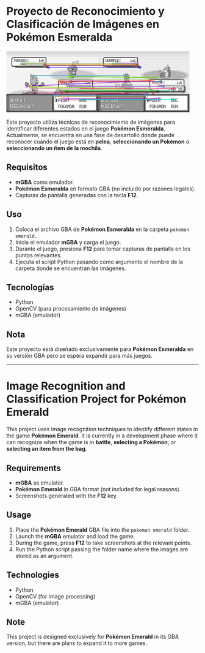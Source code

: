 # Proyecto de Reconocimiento y Clasificación de Imágenes en Pokémon Esmeralda

![Demo del proyecto](demo.png)

Este proyecto utiliza técnicas de reconocimiento de imágenes para identificar diferentes estados en el juego **Pokémon Esmeralda**. Actualmente, se encuentra en una fase de desarrollo donde puede reconocer cuándo el juego está en **pelea**, **seleccionando un Pokémon** o **seleccionando un ítem de la mochila**.

## Requisitos

- **mGBA** como emulador.
- **Pokémon Esmeralda** en formato GBA (no incluido por razones legales).
- Capturas de pantalla generadas con la tecla **F12**.

## Uso

1. Coloca el archivo GBA de **Pokémon Esmeralda** en la carpeta `pokemon emerald`.
2. Inicia el emulador **mGBA** y carga el juego.
3. Durante el juego, presiona **F12** para tomar capturas de pantalla en los puntos relevantes.
4. Ejecuta el script Python pasando como argumento el nombre de la carpeta donde se encuentran las imágenes.

## Tecnologías

- Python
- OpenCV (para procesamiento de imágenes)
- mGBA (emulador)

## Nota

Este proyecto está diseñado exclusivamente para **Pokémon Esmeralda** en su versión GBA pero se espera expandir para más juegos.


---

# Image Recognition and Classification Project for Pokémon Emerald

This project uses image recognition techniques to identify different states in the game **Pokémon Emerald**. It is currently in a development phase where it can recognize when the game is in **battle**, **selecting a Pokémon**, or **selecting an item from the bag**.

## Requirements

- **mGBA** as emulator.
- **Pokémon Emerald** in GBA format (not included for legal reasons).
- Screenshots generated with the **F12** key.

## Usage

1. Place the **Pokémon Emerald** GBA file into the `pokemon emerald` folder.
2. Launch the **mGBA** emulator and load the game.
3. During the game, press **F12** to take screenshots at the relevant points.
4. Run the Python script passing the folder name where the images are stored as an argument.

## Technologies

- Python
- OpenCV (for image processing)
- mGBA (emulator)

## Note

This project is designed exclusively for **Pokémon Emerald** in its GBA version, but there are plans to expand it to more games.
